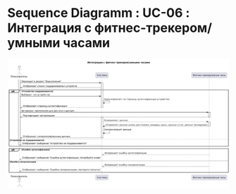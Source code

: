 # Sequence Diagramm : UC-06 : Интеграция с фитнес-трекером/умными часами

![Sequence Diagramm : UC-06 : Интеграция с фитнес-трекером/умными часами](seq6.png)
